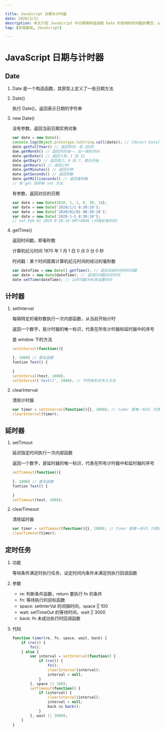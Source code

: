 ```yaml
---

title: JavaScript 日期与计时器
date: 2020/3/31
description: 本文介绍 JavaScript 中日期类构造函数 Date 的使用和时间戳的概念，以及设置计时器和清除计时器的方法
tag: [前端基础, JavaScript]

---
```




# JavaScript 日期与计时器

## Date

1. Date 是一个构造函数，其原型上定义了一些日期方法

2. Date()

   执行 Date()，返回表示日期的字符串

3. new Date()

   没有参数，返回当前日期实例对象

   ```javascript
   var date = new Date();
   console.log(Object.prototype.toString.call(date)); // [Object Date]
   date.getFullYear() // 返回年份，如 2020
   dae.getMonth() // 返回月份减一，加一得到月份
   date.getDate() // 返回几号，1 到 31
   date.getDay() // 返回周几，0 到 7，周日开始
   date.getHours() // 返回小时
   date.getMinutes() // 返回分钟
   date.getSeconds() // 返回秒数
   date.getMilliseconds() // 返回毫秒数
   // 有 get 同样有 set 方法
   ```
   
   有参数，返回对应的日期
   
   ```javascript
   var date = new Date(2020, 1, 1, 8, 30, 10);
   var date = new Date('2020/1/1 8:30:10');
   var date = new Date('2020/01/01 08:30:10');
   var date = new Date('2020-1-1 8:30:10');
   // Sat Feb 01 2020 8:30:10 GMT+0800 (中国标准时间)
   ```

4. getTime()

   返回时间戳，即毫秒数

   计算机纪元时间 1970 年 1 月 1 日 0 点 0 分 0 秒

   时间戳：某个时间距离计算机纪元时间的经过的毫秒数

   ```javascript
   var dateTime = new Date().getTime(); // 返回当前时间的时间戳
   var date = new Date(dateTime); // 返回时间戳对应时间
   date.setTime(dateTime); // 以时间戳为标准设置时间
   ```

## 计时器

1. setInterval

   每隔特定的毫秒数执行一次内部函数，从当前开始计时

   返回一个数字，是计时器的唯一标识，代表在所有计时器和延时器中的序号

   是 window 下的方法

   ```javascript
   setInterval(function(){
       
   }, 1000) // 匿名函数
   funtion Test() {
       
   }
   setInterval(test, 1000);
   setInterval('test()', 1000); // 字符串形式传入方法
   ```

2. clearInterval

   清除计时器

   ```javascript
   var timer = setInterval(function(){}, 1000); // timer 是唯一标识，代表在所有计时器中的序号
   clearInterval(timer);
   ```

## 延时器

1. setTimout

   延迟指定时间执行一次内部函数

   返回一个数字，是延时器的唯一标识，代表在所有计时器中和延时器的序号

   ```javascript
   setTimeout(function(){
       
   }, 1000) // 匿名函数
   funtion Test() {
       
   }
   setTimeout(test, 1000);
   ```

2. clearTimeout

   清除延时器

   ```javascript
   var timer = setTimeout(function(){}, 1000); // timer 是唯一标识，代表在所有计时器中的序号
   clearTimeout(timer);
   ```

## 定时任务

1. 功能

   等待条件满足时执行任务，设定时间内条件未满足则执行回调函数

2. 参数 

   - re: 判断条件函数，return 要执行 fn 的条件
   - fn: 等待执行的目标函数
   - space: setInterVal 的间隔时间，space || 100
   - wait: setTimeOut 的等待时间，wait || 3000
   - back: fn 未成功执行时回调函数

3. 代码

   ```javascript
   function timer(re, fn, space, wait, back) {
       if (re()) {
           fn();
       } else {
           var interval = setInterval(function() {
               if (re()) {
                   fn();
                   clearInterval(interval);
                   interval = null;
               }
           }, space || 100);
           setTimeout(function() {
               if (interval) {
                   clearInterval(interval);
                   interval = null;
                   back && back();
               }
           }, wait || 3000);
       }
   }
   ```

